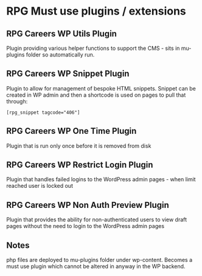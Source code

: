 # RPG Must use plugins / extensions 

## RPG Careers WP Utils Plugin

Plugin providing various helper functions to support the CMS - sits in mu-plugins folder so automatically run.


## RPG Careers WP Snippet Plugin

Plugin to allow for management of bespoke HTML snippets.  Snippet can be created in WP admin and then a shortcode is used on pages to pull that through:

```
[rpg_snippet tagcode="406"]
```

## RPG Careers WP One Time Plugin

Plugin that is run only once before it is removed from disk

## RPG Careers WP Restrict Login Plugin

Plugin that handles failed logins to the WordPress admin pages - when limit reached user is locked out

## RPG Careers WP Non Auth Preview Plugin

Plugin that provides the ability for non-authenticated users to view draft pages without the need to login to the WordPress admin pages

## Notes
php files are deployed to mu-plugins folder under wp-content.  Becomes a must use plugin which cannot be altered in anyway in the WP backend.
